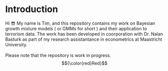 # Introduction
Hi :sunglasses: My name is Tim, and this repository contains my work on Bayesian growth mixture models ( or GMMs for short ) and their application to terrorism data. The work has been developed in coorporation with Dr. Nalan Basturk as part of my research assistantance in econometrics at Maastricht University.\
\
Please note that the repository is work in progress.
$${\color{red}Red}$$
